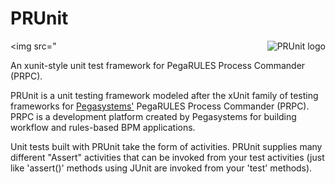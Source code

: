# PRUnit

<img src="<img src="https://github.com/downloads/evanspa/BasicXSLT/BasicXSLT-logo.jpg" alt="PRUnit logo" align="right" />

An xunit-style unit test framework for PegaRULES Process Commander (PRPC).

PRUnit is a unit testing framework modeled after the xUnit family of testing frameworks for [Pegasystems'](http://www.pega.com) PegaRULES Process Commander (PRPC). PRPC is a development platform created by Pegasystems for building workflow and rules-based BPM applications.

Unit tests built with PRUnit take the form of activities. PRUnit supplies many different "Assert" activities that can be invoked from your test activities (just like 'assert()' methods using JUnit are invoked from your 'test' methods).
